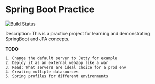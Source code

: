 # Spring Boot Practice
[![Build Status](https://travis-ci.org/srinath4ever/SpringBootTest.svg?branch=master)](https://travis-ci.org/srinath4ever/SpringBootTest)

Description:
This is a practice project for learning and demonstrating SpringBoot and JPA concepts.

**TODO:**
```
1. Change the default server to Jetty for example
2. Deploy it as an external webapp like a war
3. Read: What servers are ideal choice for a prod env
4. Creating multiple datasources
5. Spring profiles for different environments

```

